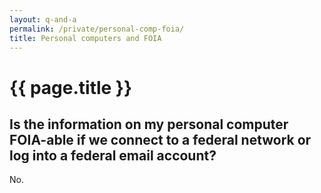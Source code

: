 ```yaml
---
layout: q-and-a
permalink: /private/personal-comp-foia/
title: Personal computers and FOIA
---
```

# {{ page.title }}

## Is the information on my personal computer FOIA-able if we connect to a federal network or log into a federal email account? 

No.
